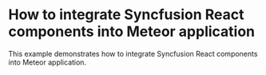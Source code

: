 # How to integrate Syncfusion React components into Meteor application
This example demonstrates how to integrate Syncfusion React components into Meteor application.